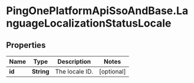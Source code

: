 # PingOnePlatformApiSsoAndBase.LanguageLocalizationStatusLocale

## Properties

Name | Type | Description | Notes
------------ | ------------- | ------------- | -------------
**id** | **String** | The locale ID. | [optional] 



